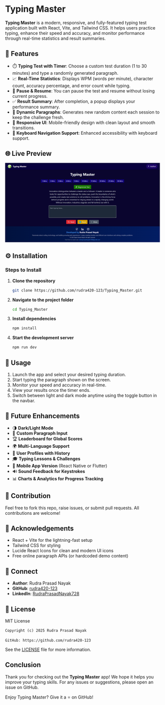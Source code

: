 # Typing Master

**Typing Master** is a modern, responsive, and fully-featured typing test application built with React, Vite, and Tailwind CSS. It helps users practice typing, enhance their speed and accuracy, and monitor performance through real-time statistics and result summaries.

## 🚀 Features

- ⏱️ **Typing Test with Timer**: Choose a custom test duration (1 to 30 minutes) and type a randomly generated paragraph.
- 📈 **Real-Time Statistics**: Displays WPM (words per minute), character count, accuracy percentage, and error count while typing.
- 🔄 **Pause & Resume**: You can pause the test and resume without losing current progress.
- ✅ **Result Summary**: After completion, a popup displays your performance summary.
- 🔀 **Dynamic Paragraphs**: Generates new random content each session to keep the challenge fresh.
- 🧩 **Responsive UI**: Mobile-friendly design with clean layout and smooth transitions.
- 🎯 **Keyboard Navigation Support**: Enhanced accessibility with keyboard support.

## 🌐 Live Preview

![Typing Master Screenshot](src/assets/Demo.png)

## ⚙️ Installation

### Steps to Install

1. **Clone the repository**

   ```bash
   git clone https://github.com/rudra420-123/Typing_Master.git
   ```

2. **Navigate to the project folder**

   ```bash
   cd Typing_Master
   ```

3. **Install dependencies**

   ```bash
   npm install
   ```

4. **Start the development server**
   ```bash
   npm run dev
   ```

## 🧪 Usage

1. Launch the app and select your desired typing duration.
2. Start typing the paragraph shown on the screen.
3. Monitor your speed and accuracy in real-time.
4. View your results once the timer ends.
5. Switch between light and dark mode anytime using the toggle button in the navbar.

## 🔮 Future Enhancements

- 🌗 **Dark/Light Mode**
- 📝 **Custom Paragraph Input**
- 🏆 **Leaderboard for Global Scores**
- 🌍 **Multi-Language Support**
- 👤 **User Profiles with History**
- 🎓 **Typing Lessons & Challenges**
- 📱 **Mobile App Version** (React Native or Flutter)
- 🔊 **Sound Feedback for Keystrokes**
- 📊 **Charts & Analytics for Progress Tracking**

## 🤝 Contribution

Feel free to fork this repo, raise issues, or submit pull requests. All contributions are welcome!

## 🙌 Acknowledgements

- React + Vite for the lightning-fast setup
- Tailwind CSS for styling
- Lucide React Icons for clean and modern UI icons
- Free online paragraph APIs (or hardcoded demo content)

## 🔗 Connect

- **Author**: Rudra Prasad Nayak
- **GitHub**: [rudra420-123](https://github.com/rudra420-123)
- **LinkedIn**: [RudraPrasadNayak728](https://www.linkedin.com/in/RudraPrasadNayak728/)

## 📄 License

MIT License

```
Copyright (c) 2025 Rudra Prasad Nayak

GitHub: https://github.com/rudra420-123
```

See the [LICENSE](LICENSE) file for more information.

## Conclusion

Thank you for checking out the **Typing Master** app! We hope it helps you improve your typing skills. For any issues or suggestions, please open an issue on GitHub.

Enjoy Typing Master? Give it a ⭐ on GitHub!
